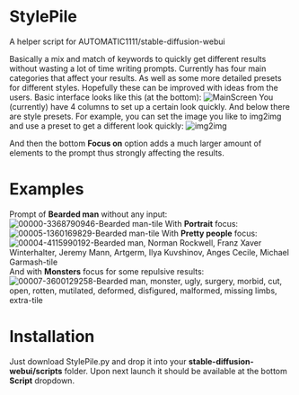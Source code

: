 # StylePile
A helper script for AUTOMATIC1111/stable-diffusion-webui

Basically a mix and match of keywords to quickly get different results without wasting a lot of time writing prompts. Currently has four main categories that affect your results. As well as some more detailed presets for different styles. Hopefully these can be improved with ideas from the users. Basic interface looks like this (at the bottom):
![MainScreen](https://user-images.githubusercontent.com/17021558/196465434-4bfe463b-f1c3-4bce-8860-842cb5bedb72.png)
You (currently) have 4 columns to set up a certain look quickly. And below there are style presets.
For example, you can set the image you like to img2img and use a preset to get a different look quickly:
![img2img](https://user-images.githubusercontent.com/17021558/196466057-f7e3f1fb-596b-459d-b5a5-f5d68ba101d6.png)

And then the bottom **Focus on** option adds a much larger amount of elements to the prompt thus strongly affecting the results.

# Examples
Prompt of **Bearded man** without any input:
![00000-3368790946-Bearded man-tile](https://user-images.githubusercontent.com/17021558/196467191-36f6117d-edee-425a-a268-dd9d1136982c.jpg)
With **Portrait** focus:
![00005-1360169829-Bearded man-tile](https://user-images.githubusercontent.com/17021558/196467384-294eac30-3483-4a55-be40-fb7a10972062.png)
With **Pretty people** focus:
![00004-4115990192-Bearded man, Norman Rockwell, Franz Xaver Winterhalter, Jeremy Mann, Artgerm, Ilya Kuvshinov, Anges Cecile, Michael Garmash-tile](https://user-images.githubusercontent.com/17021558/196467546-0f0f32a7-9b55-498f-ab08-37a9de0db163.png)
And with **Monsters** focus for some repulsive results:
![00007-3600129258-Bearded man, monster, ugly, surgery, morbid, cut, open, rotten, mutilated, deformed, disfigured, malformed, missing limbs, extra-tile](https://user-images.githubusercontent.com/17021558/196467721-b959d54d-a0b8-4581-b7ba-fd164570fe92.png)

# Installation
Just download StylePile.py and drop it into your **stable-diffusion-webui/scripts** folder. Upon next launch it should be available at the bottom **Script** dropdown.
